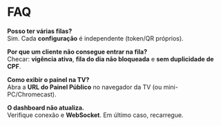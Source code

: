 # FAQ

**Posso ter várias filas?**  
Sim. Cada **configuração** é independente (token/QR próprios).

**Por que um cliente não consegue entrar na fila?**  
Checar: **vigência ativa**, **fila do dia não bloqueada** e **sem duplicidade de CPF**.

**Como exibir o painel na TV?**  
Abra a **URL do Painel Público** no navegador da TV (ou mini-PC/Chromecast).

**O dashboard não atualiza.**  
Verifique conexão e **WebSocket**. Em último caso, recarregue.
